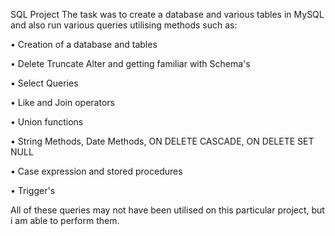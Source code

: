 SQL Project The task was to create a database and various tables in MySQL and also run various queries utilising methods such as:

• Creation of a database and tables

• Delete Truncate Alter and getting familiar with Schema's

• Select Queries

• Like and Join operators

• Union functions

• String Methods, Date Methods, ON DELETE CASCADE, ON DELETE SET NULL

• Case expression and stored procedures

• Trigger's

All of these queries may not have been utilised on this particular project, but i am able to perform them.
